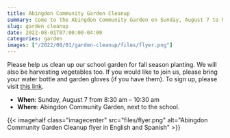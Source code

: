 ```yaml
--- 
title: Abingdon Community Garden Cleanup
summary: Come to the Abingdon Community Garden on Sunday, August 7 to help weed and harvest.
slug: garden cleanup
date: 2022-08-01T07:00:00-04:00
categories: garden
images: ["/2022/08/01/garden-cleanup/files/flyer.png"]
---
```


Please help us clean up our school garden for fall season planting. We will also be harvesting vegetables too. If you would like to join us, please bring your water bottle and garden gloves (if you have them). To sign up, please visit [this link](https://us10.list-manage.com/subscribe?u=f9c2cb9188c78232702100f91&id=50d30d2a32).

- **When**: Sunday, August 7 from 8:30 am – 10:30 am
- **Where**: Abingdon Community Garden, next to the school.

{{< imagehalf class="imagecenter" src="files/flyer.png" alt="Abingdon Community Garden Cleanup flyer in English and Spanish" >}}